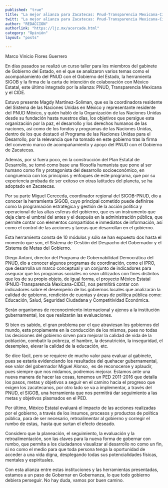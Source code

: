 ```yaml
---
published: "true"
title: "La mejor alianza para Zacatecas: Pnud-Transparencia Mexicana-Cide"
twitt: "La mejor alianza para Zacatecas: Pnud-Transparencia Mexicana-Cide"
author: "REDACCION"
authorlink: "https://ljz.mx/acercade.html"
category: "Opinión"
layout: "posts"

---
```



  Marco Vinicio Flores Guerrero



  En días pasados se realizó un curso taller para los miembros del gabinete de Gobierno del Estado, en el que se analizaron varios temas como el acompañamiento del PNUD con el Gobierno del Estado, la herramienta SIGOB y la firma de la carta de intención de colaboración con México Estatal, este último integrado por la alianza: PNUD, Transparencia Mexicana y el CIDE.



  Estuvo presente Magdy Martínez-Soliman, que es la coordinadora residente del Sistema de las Naciones Unidas en México y representante residente del PNUD México, y quién habló de la Organización de las Naciones Unidas desde su fundación hasta nuestros días, los objetivos que persigue esta organización por la paz, el desarrollo y los derechos humanos de las naciones, así como de los fondos y programas de las Naciones Unidas, dentro de los que destacó el Programa de las Naciones Unidas para el Desarrollo, por la relevancia que ha tomado en este gobierno tras la firma del convenio marco de acompañamiento y apoyo del PNUD con el Gobierno de Zacatecas.



  Además, por si fuera poco, en la construcción del Plan Estatal de Desarrollo, se tomó como base una filosofía humanista que pone al ser humano como fin y protagonista del desarrollo socioeconómico, en congruencia con los principios y enfoques de este programa, que por su experiencia probada de ser exitoso en otras latitudes del planeta, se ha adoptado en Zacatecas.



  Por su parte Miguel Cereceda, coordinador regional del SIGOB-PNUD, dio a conocer la herramienta SIGOB, cuyo principal cometido puede definirse como la programación estratégica y gestión de la acción política y operacional de las altas esferas del gobierno, que es un instrumento que deja claro el umbral del antes y el después en la administración pública, que permite contar con elementos compartidos e inmediatos de información, así como el control de las acciones y tareas que desarrollan en el gobierno.



  Esta herramienta consta de 10 módulos y sólo se han expuesto dos hasta el momento que son, el Sistema de Gestión del Despacho del Gobernador y el Sistema de Metas del Gobierno.



  Diego Antoni, director del Programa de Gobernabilidad Democrática del PNUD, dio a conocer algunos programas de coordinación, como el IPRO, que desarrolla un marco conceptual y un conjunto de indicadores para asegurar que los programas sociales no sean utilizados con fines distintos que los de su propio objeto, de igual forma, el proyecto México Estatal (PNUD-Transparencia Mexicana-CIDE), nos permitirá contar con indicadores sobre el desempeño de los gobiernos locales que analizarán la calidad de gobierno, rendición de cuentas y áreas de política pública como: Educación, Salud, Seguridad Ciudadana y Competitividad Económica.



  Serán organismos de reconocimiento internacional y ajenos a la institución gubernamental, los que realizarán las evaluaciones.



  Si bien es sabido, el gran problema por el que atraviesan los gobiernos del mundo, esta propiamente en la conducción de los mismos, pues no todas las decisiones del gobierno sirven para mejorar la calidad de vida de la población, combatir la pobreza, el hambre, la desnutrición, la inseguridad, el desempleo, elevar la calidad de la educación, etc.



  Se dice fácil, pero se requiere de mucho valor para evaluar al gabinete, pues se estaría evidenciando los resultados del quehacer gubernamental, ese valor del gobernador Miguel Alonso,  es de reconocerse y aplaudir, pues siempre que nos midamos, podremos mejorar. Estamos ante una nueva manera de hacer las cosas, tenemos un PED 2011-2016 que detalla los pasos, metas y objetivos a seguir en el camino hacia el progreso que exigen los zacatecanos, por otro lado se va a implementar, a través del PNUD, el SIGOB, una herramienta que nos permitirá dar seguimiento a las metas y objetivos plasmados en el PED.



  Por último, México Estatal evaluará el impacto de las acciones realizadas por el gobierno, a través de los insumos, procesos y productos de política pública, para de ser necesario, retroalimentar al gobierno y corregir el rumbo de estas,  hasta que surtan el efecto deseado.



  Considero que la planeación, el seguimiento, la evaluación y la retroalimentación, son las claves para la nueva forma de gobernar con rumbo, que permita a los ciudadanos visualizar al desarrollo no como un fin, si no como el medio para que toda persona tenga la oportunidad de acceder a una vida digna, desplegando todas sus potencialidades físicas, mentales y espirituales.



  Con esta alianza entre estas instituciones y las herramientas presentadas, estamos a un paso de Gobernar en Gobernanza, lo que todo gobierno debiera perseguir. No hay duda, vamos por buen camino.

